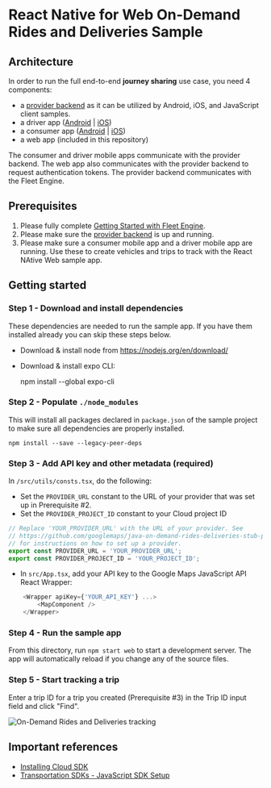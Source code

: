 # React Native for Web On-Demand Rides and Deliveries Sample

## Architecture

In order to run the full end-to-end **journey sharing** use case, you need 4
components:

- a [provider backend](https://github.com/googlemaps/java-on-demand-rides-deliveries-stub-provider)
  as it can be utilized by Android, iOS, and JavaScript client samples.
- a driver app ([Android](https://github.com/googlemaps/android-on-demand-rides-deliveries-samples/) | [iOS](https://github.com/googlemaps/ios-on-demand-rides-deliveries-samples/))
- a consumer app ([Android](https://github.com/googlemaps/android-on-demand-rides-deliveries-samples/) | [iOS](https://github.com/googlemaps/ios-on-demand-rides-deliveries-samples/))
- a web app (included in this repository)

The consumer and driver mobile apps communicate with the provider backend. The web app also communicates with the provider backend to request authentication tokens. The provider backend communicates with the Fleet Engine.

## Prerequisites

1. Please fully complete [Getting Started with Fleet Engine](https://developers.google.com/maps/documentation/transportation-logistics/on-demand-rides-deliveries-solution/trip-order-progress/fleet-engine).
2. Please make sure the [provider backend](https://github.com/googlemaps/java-on-demand-rides-deliveries-stub-provider)
   is up and running.
3. Please make sure a consumer mobile app and a driver mobile app are running. Use these to create vehicles and trips to track with the React NAtive Web sample app.

## Getting started

### Step 1 - Download and install dependencies

These dependencies are needed to run the sample app. If you have them installed already you can skip these steps below.

- Download & install node from https://nodejs.org/en/download/
- Download & install expo CLI:

    npm install --global expo-cli

### Step 2 - Populate `./node_modules`

This will install all packages declared in `package.json` of the sample project to make sure all dependencies are properly installed.

```
npm install --save --legacy-peer-deps
```

### Step 3 - Add API key and other metadata (required)

In `/src/utils/consts.tsx`, do the following:

- Set the `PROVIDER_URL` constant to the URL of your provider that was set up in Prerequisite #2.
- Set the `PROVIDER_PROJECT_ID` constant to your Cloud project ID 

```typescript
// Replace 'YOUR_PROVIDER_URL' with the URL of your provider. See
// https://github.com/googlemaps/java-on-demand-rides-deliveries-stub-provider
// for instructions on how to set up a provider.
export const PROVIDER_URL = 'YOUR_PROVIDER_URL';
export const PROVIDER_PROJECT_ID = 'YOUR_PROJECT_ID';
```

- In `src/App.tsx`, add your API key to the Google Maps JavaScript API React Wrapper:

```typescript
    <Wrapper apiKey={'YOUR_API_KEY'} ...>
        <MapComponent />
    </Wrapper>
```

### Step 4 - Run the sample app

From this directory, run `npm start web` to start a development server. The app will automatically reload if you change any of the source files.

### Step 5 - Start tracking a trip

Enter a trip ID for a trip you created (Prerequisite #3) in the Trip ID input field and click "Find".

![On-Demand Rides and Deliveries tracking](images/ride-tracking.png)

## Important references

- [Installing Cloud SDK](https://cloud.google.com/sdk/docs/install)
- [Transportation SDKs - JavaScript SDK Setup](https://developers.google.com/maps/documentation/transportation-logistics/on-demand-rides-deliveries-solution/trip-order-progress/consumer-sdk/consumer_sdk_quickstart_javascript)
